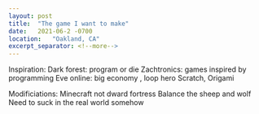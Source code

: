 ```yaml
---
layout: post
title:  "The game I want to make"
date:   2021-06-2 -0700
location:   "Oakland, CA"
excerpt_separator: <!--more-->
---
```


Inspiration: 
Dark forest: program or die
Zachtronics: games inspired by programming
Eve online: big economy
, loop hero
Scratch, Origami

Modificiations: 
Minecraft not dward fortress
Balance the sheep and wolf
Need to suck in the real world somehow